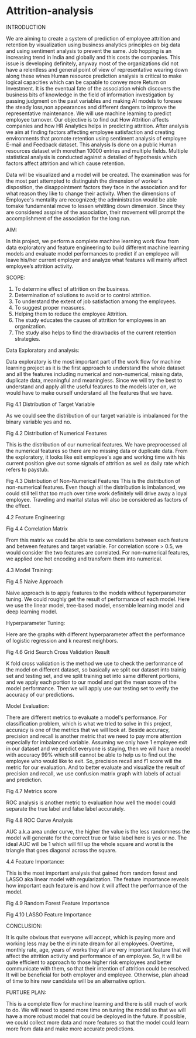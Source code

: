 # Attrition-analysis
 

INTRODUCTION

We are aiming to create a system of prediction of employee attrition and retention by visualization using business analytics principles on big data and using sentiment analysis to prevent the same. Job hopping is an increasing trend in India and globally and this costs the companies. This issue is developing definitely, anyway most of the organizations did not have a relentless and general point of view of representative wearing down along these wines Human resource prediction analysis is critical to make logical capacities which can be capable to convey more Return on Investment. It is the eventual fate of the association which discovers the business bits of knowledge in the field of information investigation by passing judgment on the past variables and making AI models to foresee the steady loss,non appearances and different dangers to improve the representative maintenance. We will use machine learning to predict employee turnover. Our objective is to find out How Attrition affects companies and how HR Analytics helps in predicting attrition. After analysis we aim at finding factors affecting employee satisfaction and creating environments that promote retention using sentiment analysis of employee E-mail and Feedback dataset. This analysis Is done on a public Human resources dataset with morethan 10000 entries and multiple fields. Multiple statistical analysis is conducted against a detailed of hypothesis which factors affect attrition and which cause retention.

Data will be visualized and a model will be created. The examination was for the most part attempted to distinguish the dimension of worker's disposition, the disappointment factors they face in the association and for what reason they like to change their activity. When the dimensions of Employee's mentality are recognized; the administration would be able tomake fundamental move to lessen whittling down dimension. Since they are considered asspine of the association, their movement will prompt the accomplishment of the association for the long run. 

AIM:

 In this project, we perform a complete machine learning work flow from data exploratory and feature engineering to build different machine learning models and evaluate model performances to predict if an employee will leave his/her current employer and analyze what features will mainly affect employee’s attrition activity.

SCOPE:

1.	To determine effect of attrition on the business.
2.	Determination of solutions to avoid or to control attrition.
3.	To understand the extent of job satisfaction among the employees.
4.	To suggest proper measures.
5.	Helping them to reduce the employee Attrition.
6.	The study educates the causes of attrition for employees in an organization.
7.	The study also helps to find the drawbacks of the current retention strategies.

Data Exploratory and analysis:

Data exploratory is the most important part of the work flow for machine learning project as it is the first approach to understand the whole dataset and all the features including numerical and non-numerical, missing data, duplicate data, meaningful and meaningless. Since we will try the best to understand and apply all the useful features to the models later on, we would have to make ourself understand all the features that we have.

 
Fig 4.1 Distribution of Target Variable


As we could see the distribution of our target variable is imbalanced for the binary variable yes and no.


 
Fig 4.2 Distribution of Numerical Features

This is the distribution of our numerical features. We have preprocessed all the numerical features so there are no missing data or duplicate data. From the exploratory, it looks like exit employee's age and working time with his current position give out some signals of attrition as well as daily rate which refers to paystub.

 
Fig 4.3 Distribution of Non-Numerical Features
This is the distribution of non-numerical features. Even though all the distribution is imbalanced, we could still tell that too much over time work definitely will drive away a loyal employee. Traveling and marital status will also be considered as factors of the effect.

4.2 Feature Engineering:

 
Fig 4.4 Correlation Matrix


From this matrix we could be able to see correlations between each feature and between features and target variable. For correlation score > 0.5, we would consider the two features are correlated. For non-numerical features, we applied one hot encoding and transform them into numerical.





4.3 Model Training:

 
Fig 4.5 Naive Approach

Naive approach is to apply features to the models without hyperparameter tuning. We could roughly get the result of performance of each model. Here we use the linear model, tree-based model, ensemble learning model and deep learning model.

Hyperparameter Tuning:

Here are the graphs with different hyperparameter affect the performance of logistic regression and k nearest neighbors.
  
Fig 4.6 Grid Search Cross Validation Result

K fold cross validation is the method we use to check the performance of the model on different dataset, so basically we split our dataset into trainig set and testing set, and we split training set into same different portions, and we apply each portion to our model and get the mean score of the model performance. Then we will apply use our testing set to verify the accuracy of our predictions.

Model Evaluation:

There are different metrics to evaluate a model's performance. For classification problem, which is what we tried to solve in this project, accuracy is one of the metrics that we will look at. Beside accuracy, precision and recall is another metric that we need to pay more attention especially for imbalanced variable. Assuming we only have 1 employee exit in our dataset and we predict everyone is staying, then we will have a model with accuracy 99% which still cannot be able to help us to find out the employee who would like to exit. So, precision recall and f1 score will the metric for our evaluation. And to better evaluate and visualize the result of precision and recall, we use confusion matrix graph with labels of actual and prediction.

      
Fig 4.7 Metrics score


ROC analysis is another metric to evaluation how well the model could separate the true label and false label accurately. 

 
Fig 4.8 ROC Curve Analysis

AUC a.k.a area under curve, the higher the value is the less randomness the model will generate for the correct true or false label here is yes or no. The ideal AUC will be 1 which will fill up the whole square and worst is the triangle that goes diagonal across the square.

4.4 Feature Importance:

This is the most important analysis that gained from random forest and LASSO aka linear model with regularization. The feature importance reveals how important each feature is and how it will affect the performance of the model.







 
Fig 4.9 Random Forest Feature Importance

 

Fig 4.10 LASSO Feature Importance 

CONCLUSION:

It is quite obvious that everyone will accept, which is paying more and working less may be the eliminate dream for all employees. Overtime, monthly rate, age, years of works they all are very important feature that will affect the attrition activity and performance of an employee. So, it will be quite efficient to approach to those higher risk employees and better communicate with them, so that their intention of attrition could be resolved. It will be beneficial for both employer and employee. Otherwise, plan ahead of time to hire new candidate will be an alternative option.

FURTURE PLAN:

This is a complete flow for machine learning and there is still much of work to do. We will need to spend more time on tuning the model so that we will have a more robust model that could be deployed in the future. If possible, we could collect more data and more features so that the model could learn more from data and make more accurate predictions.
